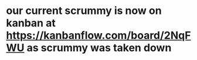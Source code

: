# our current scrummy is now on kanban at https://kanbanflow.com/board/2NqFWU as scrummy was taken down
